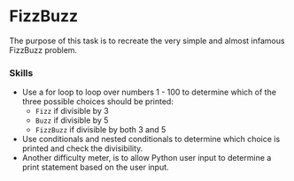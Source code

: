 # FizzBuzz 
The purpose of this task is to recreate the very simple and almost infamous FizzBuzz problem.

### Skills
- Use a for loop to loop over numbers 1 - 100 to determine which of the three possible choices should be printed:
    - `Fizz` if divisible by 3
    - `Buzz` if divisible by 5
    - `FizzBuzz` if divisible by both 3 and 5
- Use conditionals and nested conditionals to determine which choice is printed and check the divisibility.
- Another difficulty meter, is to allow Python user input to determine a print statement based on the user input.
